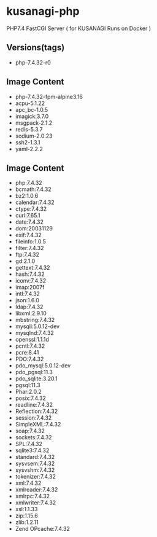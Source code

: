 # kusanagi-php
PHP7.4 FastCGI Server ( for KUSANAGI Runs on Docker )

## Versions(tags)
- php-7.4.32-r0

## Image Content
- php-7.4.32-fpm-alpine3.16
- acpu-5.1.22
- apc_bc-1.0.5
- imagick:3.7.0
- msgpack-2.1.2
- redis-5.3.7
- sodium-2.0.23
- ssh2-1.3.1
- yaml-2.2.2

## Image Content
- php:7.4.32
- bcmath:7.4.32
- bz2:1.0.6
- calendar:7.4.32
- ctype:7.4.32
- curl:7.65.1
- date:7.4.32
- dom:20031129
- exif:7.4.32
- fileinfo:1.0.5
- filter:7.4.32
- ftp:7.4.32
- gd:2.1.0
- gettext:7.4.32
- hash:7.4.32
- iconv:7.4.32
- imap:2007f
- intl:7.4.32
- json:1.6.0
- ldap:7.4.32
- libxml:2.9.10
- mbstring:7.4.32
- mysqli:5.0.12-dev
- mysqlnd:7.4.32
- openssl:1.1.1d
- pcntl:7.4.32
- pcre:8.41
- PDO:7.4.32
- pdo_mysql:5.0.12-dev
- pdo_pgsql:11.3
- pdo_sqlite:3.20.1
- pgsql:11.3
- Phar:2.0.2
- posix:7.4.32
- readline:7.4.32
- Reflection:7.4.32
- session:7.4.32
- SimpleXML:7.4.32
- soap:7.4.32
- sockets:7.4.32
- SPL:7.4.32
- sqlite3:7.4.32
- standard:7.4.32
- sysvsem:7.4.32
- sysvshm:7.4.32
- tokenizer:7.4.32
- xml:7.4.32
- xmlreader:7.4.32
- xmlrpc:7.4.32
- xmlwriter:7.4.32
- xsl:1.1.33
- zip:1.15.6
- zlib:1.2.11
- Zend OPcache:7.4.32

